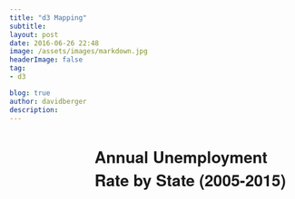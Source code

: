```yaml
---
title: "d3 Mapping"
subtitle:
layout: post
date: 2016-06-26 22:48
image: /assets/images/markdown.jpg
headerImage: false
tag:
- d3

blog: true
author: davidberger
description:    
---
```





<h1 style="margin-left:150px;font-family: 'Helvetica Neue'">Annual Unemployment Rate by State (2005-2015)</h1>

<div class="d3Div" style=""></div>


<div id="slider" style="width:500px; margin-left:230px; margin-top:-50px"></div>



<link rel="stylesheet" type="text/css" href="/d3.slider.css" media="screen" />
<script src="https://d3js.org/d3.v3.min.js"></script>
<script src="/d3.slider.js"></script>
 <script src="http://d3js.org/topojson.v1.min.js"></script>
 <script src="https://d3js.org/d3-axis.v1.min.js"></script>


<script>

d3.json("state_unemployment.json", function(root) {

  var formatter = d3.format();
  var tickFormatter = function(d) {
    return d;
    }; 

  var slider = d3.slider().min(2005).max(2015).tickValues([2005,2006,2007,2008,2009,2010,2011,2012,2013,2014, 2015]).stepValues([2005,2006,2007,2008,2009,2010,2011,2012,2013,2014, 2015]).showRange(true)
    .tickFormat(tickFormatter);
  
  d3.select('#slider').call(slider);

  var myFn = function(slider) {
    slide_value = slider.value();
    d3.selectAll('.states').style("fill", function(d) {
          var fill = d3.scale.linear()
          	.domain([5, 7.5, 10])
          	.range(["#ffffd9", "#7fcdbb", '#253494']);
           var state_name = d.id;
           return fill( root[state_name][slider.value()]);
                });
    };



  slider.callback(myFn);

    

   d3.json("data/converted_states.json", function(error, states) {
    if (error) {
      return console.error(error);
    } else {
    console.log(states);
    }


  var width = 960;
  var height = 425;
  
  var fill = d3.scale.linear()
    .domain([5, 7.5, 10])
    .range(["#ffffd9", "#7fcdbb", '#081d58']);

  var svg = d3.select(".d3Div")
          .append("svg")
          .attr("width", width)
          .attr("height", height);
  
  
  
  
  var states = topojson.feature(states, states.objects.states);
  
  var projection = d3.geo.albersUsa()
          .scale(820);
  
  var path = d3.geo.path()
           .projection(projection);
  
  svg.append("path")
  .datum(states)
  .attr("d", path);
  
  svg.selectAll('.states')
    .data(states.features)
    .enter()
    .append('path')  
    .attr('class', function(d) {
      return 'states' +' '+ d.id;
      })
    .attr('d', path)
    .style("stroke", "f2f2f2")
    .style("fill", function(d) {
            var state_name = d.id
            return fill( root[state_name][slider.value()]);
      });
  
  
  
  
  var defs = svg.append("defs")
  
  
  var linearGradient = defs.append("linearGradient")
  .attr("id", "linear-gradient");
  
  linearGradient
  .attr("x1", "0%")
  .attr("y1", "0%")
  .attr("x2", "0%")
  .attr("y2", "100%");
  
  
  var colorScale = d3.scale.linear()
  .range(["#ffffd9", "#7fcdbb", '#253494']);
  
  linearGradient.selectAll("stop") 
  .data( colorScale.range() )                  
  .enter().append("stop")
  .attr("offset", function(d,i) { return i/(colorScale.range().length-1); })
  .attr("stop-color", function(d) { return d; });
  
  
  svg.append("rect")
  .attr("width", 20)
  .attr("height", 400)
  .attr("rx",0) 
  .attr("ry",0)
  .style("fill", "url(#linear-gradient)")
  .attr("transform", "translate(855, 65)")
  ;
  
  var y = d3.scale.linear()
  .domain([5, 10])
  .range([0, 350]);
  
  var yAxis = d3.svg.axis()
    .scale(y)
    .orient("left");
  
  d3.select("svg").append("g")
  .attr("class", "y axis")
  .attr("transform", "translate(850, 70)")
  .call(yAxis)
	.append("text")
	.attr("transform", "translate(30, -30)")
	.attr("y", 9)
	.attr("dy", ".71em")
	.style("text-anchor", "end")
	.text("Unemployment Rate");


    });
});

</script>

